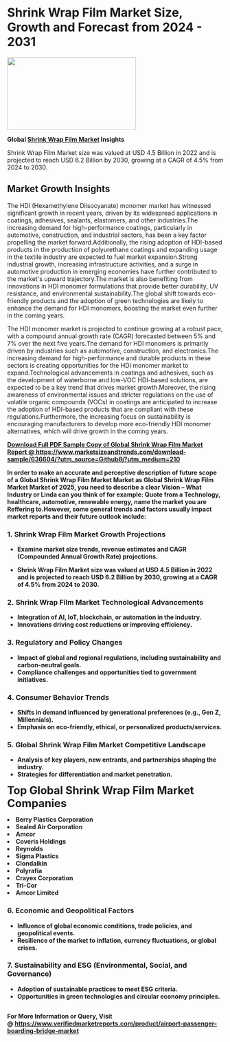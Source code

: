 <H1>Shrink Wrap Film Market Size, Growth and Forecast from 2024 - 2031</H1><img class="aligncenter size-medium wp-image-584254" src="https://thirdeyenews.in/wp-content/uploads/2024/09/Global-Market-Research-300x168.jpeg" alt="" width="300" height="168" /><p><strong>Global&nbsp;<a href="https://www.marketsizeandtrends.com/download-sample/636604/?utm_source=Github8j?utm_medium=210">Shrink Wrap Film Market</a> Insights</strong></p><p>Shrink Wrap Film Market size was valued at USD 4.5 Billion in 2022 and is projected to reach USD 6.2 Billion by 2030, growing at a CAGR of 4.5% from 2024 to 2030.</p><p><h2>Market Growth Insights</h2> <p>The HDI (Hexamethylene Diisocyanate) monomer market has witnessed significant growth in recent years, driven by its widespread applications in coatings, adhesives, sealants, elastomers, and other industries.The increasing demand for high-performance coatings, particularly in automotive, construction, and industrial sectors, has been a key factor propelling the market forward.Additionally, the rising adoption of HDI-based products in the production of polyurethane coatings and expanding usage in the textile industry are expected to fuel market expansion.Strong industrial growth, increasing infrastructure activities, and a surge in automotive production in emerging economies have further contributed to the market's upward trajectory.The market is also benefiting from innovations in HDI monomer formulations that provide better durability, UV resistance, and environmental sustainability.The global shift towards eco-friendly products and the adoption of green technologies are likely to enhance the demand for HDI monomers, boosting the market even further in the coming years.</p> <p><strong><a href="#"></a></strong></p> <p>The HDI monomer market is projected to continue growing at a robust pace, with a compound annual growth rate (CAGR) forecasted between 5% and 7% over the next five years.The demand for HDI monomers is primarily driven by industries such as automotive, construction, and electronics.The increasing demand for high-performance and durable products in these sectors is creating opportunities for the HDI monomer market to expand.Technological advancements in coatings and adhesives, such as the development of waterborne and low-VOC HDI-based solutions, are expected to be a key trend that drives market growth.Moreover, the rising awareness of environmental issues and stricter regulations on the use of volatile organic compounds (VOCs) in coatings are anticipated to increase the adoption of HDI-based products that are compliant with these regulations.Furthermore, the increasing focus on sustainability is encouraging manufacturers to develop more eco-friendly HDI monomer alternatives, which will drive growth in the coming years.</p> <p><strong><a href="#"></p><p><span class=""><strong>Download Full PDF Sample Copy of Global Shrink Wrap Film Market Report</strong> @ <a href="https://www.marketsizeandtrends.com/download-sample/636604/?utm_source=Github8j?utm_medium=210" target="_blank">https://www.marketsizeandtrends.com/download-sample/636604/?utm_source=Github8j?utm_medium=210</a></span></p><p>In order to make an accurate and perceptive description of future scope of a Global&nbsp;Shrink Wrap Film Market Market as Global&nbsp;Shrink Wrap Film Market Market of 2025, you need to describe a clear Vision &ndash; What Industry or Linda can you think of for example: Quote from a Technology, healthcare, automotive, renewable energy, name the market you are Reffering to.However, some general trends and factors usually impact market reports and their future outlook include:</p><h3>1.&nbsp;<strong>Shrink Wrap Film Market Growth Projections</strong></h3><ul><li>Examine market size trends, revenue estimates and CAGR (Compounded Annual Growth Rate) projections.</li><li><p>Shrink Wrap Film Market size was valued at USD 4.5 Billion in 2022 and is projected to reach USD 6.2 Billion by 2030, growing at a CAGR of 4.5% from 2024 to 2030.</p></li></ul><h3>2.&nbsp;<strong>Shrink Wrap Film Market Technological Advancements</strong></h3><ul><li>Integration of AI, IoT, blockchain, or automation in the industry.</li><li>Innovations driving cost reductions or improving efficiency.</li></ul><h3>3.&nbsp;<strong>Regulatory and Policy Changes</strong></h3><ul><li>Impact of global and regional regulations, including sustainability and carbon-neutral goals.</li><li>Compliance challenges and opportunities tied to government initiatives.</li></ul><h3>4.&nbsp;<strong>Consumer Behavior Trends</strong></h3><ul><li>Shifts in demand influenced by generational preferences (e.g., Gen Z, Millennials).</li><li>Emphasis on eco-friendly, ethical, or personalized products/services.</li></ul><h3>5.&nbsp;<strong>Global Shrink Wrap Film Market Competitive Landscape</strong></h3><ul><li>Analysis of key players, new entrants, and partnerships shaping the industry.</li><li>Strategies for differentiation and market penetration.</li></ul><p data-pm-slice="1 1 []"><span style="color: inherit; font-family: inherit; font-size: 25px;">Top Global Shrink Wrap Film Market Companies</span></p><div class="" data-test-id=""><p><li>Berry Plastics Corporation</li><li> Sealed Air Corporation</li><li> Amcor</li><li> Coveris Holdings</li><li> Reynolds</li><li> Sigma Plastics</li><li> Clondalkin</li><li> Polyrafia</li><li> Crayex Corporation</li><li> Tri-Cor</li><li> Amcor Limited</li></p></div><h3>6.&nbsp;<strong>Economic and Geopolitical Factors</strong></h3><ul><li>Influence of global economic conditions, trade policies, and geopolitical events.</li><li>Resilience of the market to inflation, currency fluctuations, or global crises.</li></ul><h3>7.&nbsp;<strong>Sustainability and ESG (Environmental, Social, and Governance)</strong></h3><ul><li>Adoption of sustainable practices to meet ESG criteria.</li><li>Opportunities in green technologies and circular economy principles.</li></ul><h2><strong style="font-size: 14px;">For More Information or Query, Visit @&nbsp;</strong><a style="background-color: #ffffff; font-size: 14px;" href="https://www.marketsizeandtrends.com/report/shrink-wrap-film-market/" target="_blank">https://www.verifiedmarketreports.com/product/airport-passenger-boarding-bridge-market</a></h2>